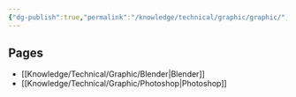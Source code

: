 ```yaml
---
{"dg-publish":true,"permalink":"/knowledge/technical/graphic/graphic/","dgPassFrontmatter":true}
---
```


## Pages

- [[Knowledge/Technical/Graphic/Blender\|Blender]]
- [[Knowledge/Technical/Graphic/Photoshop\|Photoshop]]

